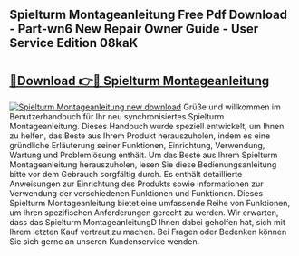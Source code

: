 ## Spielturm Montageanleitung Free Pdf Download - Part-wn6 New Repair Owner Guide - User Service Edition 08kaK

# <h2><a href="http://df8arte.blite.top/?on=Spielturm+Montageanleitung">🔗Download 👉🔴 Spielturm Montageanleitung</a></h2>

[![Spielturm Montageanleitung new download](https://i.imgur.com/lujVjoI.png)](http://df8arte.blite.top/?on=Spielturm+Montageanleitung)
Grüße und willkommen im Benutzerhandbuch für Ihr neu synchronisiertes Spielturm Montageanleitung. Dieses Handbuch wurde speziell entwickelt, um Ihnen zu helfen, das Beste aus Ihrem Produkt herauszuholen, indem es eine gründliche Erläuterung seiner Funktionen, Einrichtung, Verwendung, Wartung und Problemlösung enthält. Um das Beste aus Ihrem Spielturm Montageanleitung herauszuholen, lesen Sie diese Bedienungsanleitung bitte vor dem Gebrauch sorgfältig durch. Es enthält detaillierte Anweisungen zur Einrichtung des Produkts sowie Informationen zur Verwendung der verschiedenen Funktionen und Funktionen. Dieses Spielturm Montageanleitung bietet eine umfassende Reihe von Funktionen, um Ihren spezifischen Anforderungen gerecht zu werden. Wir erwarten, dass das Spielturm MontageanleitungD Ihnen dabei geholfen hat, sich mit Ihrem letzten Kauf vertraut zu machen. Bei Fragen oder Bedenken können Sie sich gerne an unseren Kundenservice wenden.
